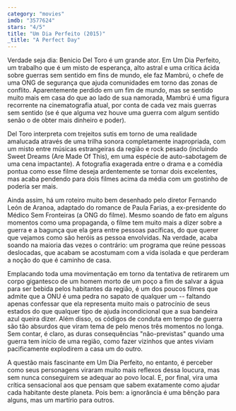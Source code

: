 ```yaml
---
category: "movies"
imdb: "3577624"
stars: "4/5"
title: "Um Dia Perfeito (2015)"
_title: "A Perfect Day"
---
```

Verdade seja dia: Benicio Del Toro é um grande ator. Em Um Dia Perfeito, um trabalho que é um misto de esperança, alto astral e uma crítica ácida sobre guerras sem sentido em fins de mundo, ele faz Mambrú, o chefe de uma ONG de segurança que ajuda comunidades em torno das zonas de conflito. Aparentemente perdido em um fim de mundo, mas se sentido muito mais em casa do que ao lado de sua namorada, Mambrú é uma figura recorrente na cinematografia atual, por conta de cada vez mais guerras sem sentido (se é que alguma vez houve uma guerra com algum sentido senão o de obter mais dinheiro e poder).

Del Toro interpreta com trejeitos sutis em torno de uma realidade amalucada através de uma trilha sonora completamente inapropriada, com um misto entre músicas estrangeiras da região e rock pesado (incluindo Sweet Dreams (Are Made Of This), em uma espécie de auto-sabotagem de uma cena impactante). A fotografia exagerada entre o drama e a comédia pontua como esse filme deseja ardentemente se tornar dois excelentes, mas acaba pendendo para dois filmes acima da média com um gostinho de poderia ser mais.

Ainda assim, há um roteiro muito bem desenhado pelo diretor Fernando León de Aranoa, adaptado do romance de Paula Farias, a ex-presidente do Médico Sem Fronteiras (a ONG do filme). Mesmo soando de fato em alguns momentos como uma propaganda, o filme tem muito mais a dizer sobre a guerra e a bagunça que ela gera entre pessoas pacíficas, do que querer que vejamos como são heróis as pessoa envolvidas. Na verdade, acaba soando na maioria das vezes o contrário: um programa que reúne pessoas deslocadas, que acabam se acostumam com a vida isolada e que perderam a noção do que é caminho de casa.

Emplacando toda uma movimentação em torno da tentativa de retirarem um corpo gigantesco de um homem morto de um poço a fim de salvar a água para ser bebida pelos habitantes da região, é um dos poucos filmes que admite que a ONU é uma pedra no sapato de qualquer um -- faltando apenas confessar que ela representa muito mais o patrocínio de seus estados do que qualquer tipo de ajuda incondicional que a sua bandeira azul queira dizer. Além disso, os códigos de conduta em tempo de guerra são tão absurdos que viram tema de pelo menos três momentos no longa. Sem contar, é claro, as duras consequências "não-previstas" quando uma guerra tem início de uma região, como fazer vizinhos que antes viviam pacificamente explodirem a casa um do outro.

A questão mais fascinante em Um Dia Perfeito, no entanto, é perceber como seus personagens viraram muito mais reflexos dessa loucura, mas sem nunca conseguirem se adequar ao povo local. E, por final, vira uma crítica sensacional aos que pensam que sabem exatamente como ajudar cada habitante deste planeta. Pois bem: a ignorância é uma bênção para alguns, mas um martírio para outros.
